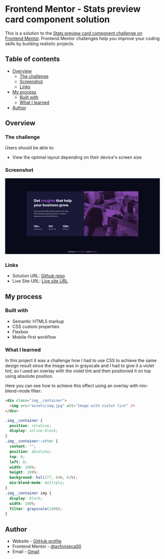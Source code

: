 # Frontend Mentor - Stats preview card component solution

This is a solution to the [Stats preview card component challenge on Frontend Mentor](https://www.frontendmentor.io/challenges/stats-preview-card-component-8JqbgoU62). Frontend Mentor challenges help you improve your coding skills by building realistic projects. 

## Table of contents

- [Overview](#overview)
  - [The challenge](#the-challenge)
  - [Screenshot](#screenshot)
  - [Links](#links)
- [My process](#my-process)
  - [Built with](#built-with)
  - [What I learned](#what-i-learned)
- [Author](#author)

## Overview

### The challenge

Users should be able to:

- View the optimal layout depending on their device's screen size

### Screenshot

![](./screenshot.png)

### Links

- Solution URL: [Github repo](https://github.com/avfonseca00/FrontendMentor/tree/main/stats-preview-card-component-main)
- Live Site URL: [Live site URL](https://your-live-site-url.com)

## My process

### Built with

- Semantic HTML5 markup
- CSS custom properties
- Flexbox
- Mobile-first workflow

### What I learned

In this project it was a challenge how I had to use CSS to achieve the same design result since the image was in grayscale and I had to give it a violet tint, so I used an overlay with the violet tint and then positioned it on top using absolute position.

Here you can see how to achieve this effect using an overlay with mix-blend-mode filter:

```html
<div class="img__container">
  <img src="assets/img.jpg" alt="Image with violet tint" />
</div>
```
```css
.img__container {
  position: relative;
  display: inline-block;
}
.img__container::after {
  content: "";
  position: absolute;
  top: 0;
  left: 0;
  width: 100%;
  height: 100%;
  background: hsl(277, 64%, 61%); 
  mix-blend-mode: multiply;
}
.img__container img {
  display: block;
  width: 100%;
  filter: grayscale(100%);
}
```

## Author

- Website - [GitHub profile](https://github.com/avfonseca00)
- Frontend Mentor - [@avfonseca00](https://www.frontendmentor.io/profile/avfonseca00)
- Email - [Gmail](mailto:avfonseca00@gmail.com)
